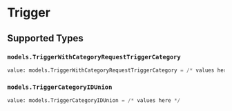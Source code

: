 # Trigger


## Supported Types

### `models.TriggerWithCategoryRequestTriggerCategory`

```python
value: models.TriggerWithCategoryRequestTriggerCategory = /* values here */
```

### `models.TriggerCategoryIDUnion`

```python
value: models.TriggerCategoryIDUnion = /* values here */
```

